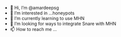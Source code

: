 - 👋 Hi, I’m @amardeepsg
- 👀 I’m interested in ...honeypots
- 🌱 I’m currently learning to use MHN
- 💞️ I’m looking for ways to integrate Snare with MHN
- 📫 How to reach me ... 

<!---
amardeepsg/amardeepsg is a ✨ special ✨ repository because its `README.md` (this file) appears on your GitHub profile.
You can click the Preview link to take a look at your changes.
--->
